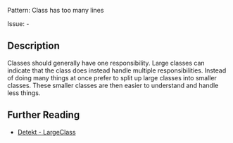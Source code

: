 Pattern: Class has too many lines

Issue: -

## Description

Classes should generally have one responsibility. Large classes can indicate that
the class does instead handle multiple responsibilities. Instead of doing many things at once prefer to
split up large classes into smaller classes. These smaller classes are then easier to understand and handle less
things.

## Further Reading

* [Detekt - LargeClass](https://detekt.dev/docs/rules/complexity/#largeclass)